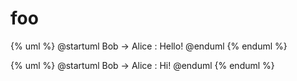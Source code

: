 # foo

{% uml %}
@startuml
Bob -> Alice : Hello!
@enduml
{% enduml %}

{% uml %}
@startuml
Bob -> Alice : Hi!
@enduml
{% enduml %}
